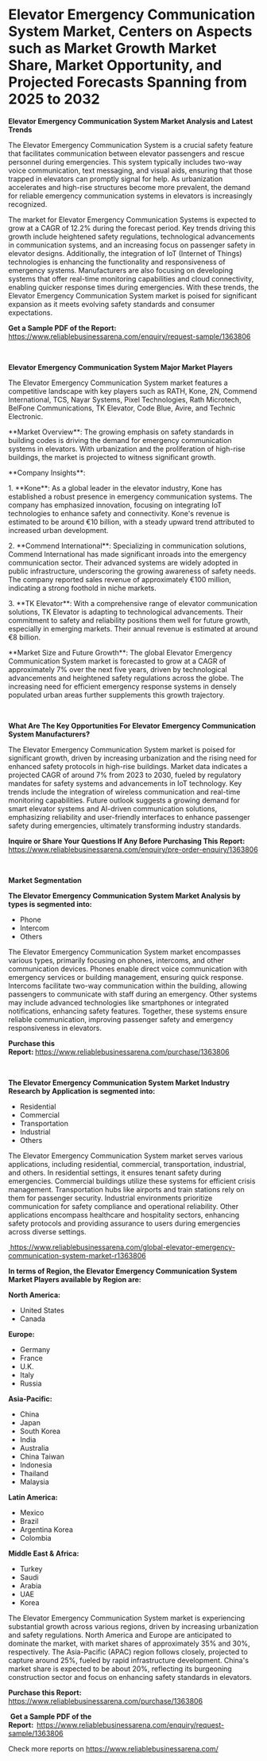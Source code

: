 <p><h1>Elevator Emergency Communication System Market, Centers on Aspects such as Market Growth Market Share, Market Opportunity, and Projected Forecasts Spanning from 2025 to 2032</h1></p><p><strong>Elevator Emergency Communication System Market Analysis and Latest Trends</strong></p>
<p><p>The Elevator Emergency Communication System is a crucial safety feature that facilitates communication between elevator passengers and rescue personnel during emergencies. This system typically includes two-way voice communication, text messaging, and visual aids, ensuring that those trapped in elevators can promptly signal for help. As urbanization accelerates and high-rise structures become more prevalent, the demand for reliable emergency communication systems in elevators is increasingly recognized.</p><p>The market for Elevator Emergency Communication Systems is expected to grow at a CAGR of 12.2% during the forecast period. Key trends driving this growth include heightened safety regulations, technological advancements in communication systems, and an increasing focus on passenger safety in elevator designs. Additionally, the integration of IoT (Internet of Things) technologies is enhancing the functionality and responsiveness of emergency systems. Manufacturers are also focusing on developing systems that offer real-time monitoring capabilities and cloud connectivity, enabling quicker response times during emergencies. With these trends, the Elevator Emergency Communication System market is poised for significant expansion as it meets evolving safety standards and consumer expectations.</p></p>
<p><strong>Get a Sample PDF of the Report:&nbsp;</strong> <a href="https://www.reliablebusinessarena.com/enquiry/request-sample/1363806?utm_campaign=2339&utm_medium=2&utm_source=Github&utm_content=ia&utm_term=19022025&utm_id=elevator-emergency-communication-system">https://www.reliablebusinessarena.com/enquiry/request-sample/1363806</a></p>
<p>&nbsp;</p>
<p><strong>Elevator Emergency Communication System Major Market Players</strong></p>
<p><p>The Elevator Emergency Communication System market features a competitive landscape with key players such as RATH, Kone, 2N, Commend International, TCS, Nayar Systems, Pixel Technologies, Rath Microtech, BelFone Communications, TK Elevator, Code Blue, Avire, and Technic Electronic. </p><p>**Market Overview**: The growing emphasis on safety standards in building codes is driving the demand for emergency communication systems in elevators. With urbanization and the proliferation of high-rise buildings, the market is projected to witness significant growth. </p><p>**Company Insights**:</p><p>1. **Kone**: As a global leader in the elevator industry, Kone has established a robust presence in emergency communication systems. The company has emphasized innovation, focusing on integrating IoT technologies to enhance safety and connectivity. Kone's revenue is estimated to be around €10 billion, with a steady upward trend attributed to increased urban development.</p><p>2. **Commend International**: Specializing in communication solutions, Commend International has made significant inroads into the emergency communication sector. Their advanced systems are widely adopted in public infrastructure, underscoring the growing awareness of safety needs. The company reported sales revenue of approximately €100 million, indicating a strong foothold in niche markets.</p><p>3. **TK Elevator**: With a comprehensive range of elevator communication solutions, TK Elevator is adapting to technological advancements. Their commitment to safety and reliability positions them well for future growth, especially in emerging markets. Their annual revenue is estimated at around €8 billion.</p><p>**Market Size and Future Growth**: The global Elevator Emergency Communication System market is forecasted to grow at a CAGR of approximately 7% over the next five years, driven by technological advancements and heightened safety regulations across the globe. The increasing need for efficient emergency response systems in densely populated urban areas further supplements this growth trajectory.</p></p>
<p>&nbsp;</p>
<p><strong>What Are The Key Opportunities For Elevator Emergency Communication System Manufacturers?</strong></p>
<p><p>The Elevator Emergency Communication System market is poised for significant growth, driven by increasing urbanization and the rising need for enhanced safety protocols in high-rise buildings. Market data indicates a projected CAGR of around 7% from 2023 to 2030, fueled by regulatory mandates for safety systems and advancements in IoT technology. Key trends include the integration of wireless communication and real-time monitoring capabilities. Future outlook suggests a growing demand for smart elevator systems and AI-driven communication solutions, emphasizing reliability and user-friendly interfaces to enhance passenger safety during emergencies, ultimately transforming industry standards.</p></p>
<p><strong>Inquire or Share Your Questions If Any Before Purchasing This Report:</strong> <a href="https://www.reliablebusinessarena.com/enquiry/pre-order-enquiry/1363806?utm_campaign=2339&utm_medium=2&utm_source=Github&utm_content=ia&utm_term=19022025&utm_id=elevator-emergency-communication-system">https://www.reliablebusinessarena.com/enquiry/pre-order-enquiry/1363806</a></p>
<p>&nbsp;</p>
<p><strong>Market Segmentation</strong></p>
<p><strong>The Elevator Emergency Communication System Market Analysis by types is segmented into:</strong></p>
<p><ul><li>Phone</li><li>Intercom</li><li>Others</li></ul></p>
<p><p>The Elevator Emergency Communication System market encompasses various types, primarily focusing on phones, intercoms, and other communication devices. Phones enable direct voice communication with emergency services or building management, ensuring quick response. Intercoms facilitate two-way communication within the building, allowing passengers to communicate with staff during an emergency. Other systems may include advanced technologies like smartphones or integrated notifications, enhancing safety features. Together, these systems ensure reliable communication, improving passenger safety and emergency responsiveness in elevators.</p></p>
<p><strong>Purchase this Report:&nbsp;</strong><a href="https://www.reliablebusinessarena.com/purchase/1363806?utm_campaign=2339&utm_medium=2&utm_source=Github&utm_content=ia&utm_term=19022025&utm_id=elevator-emergency-communication-system">https://www.reliablebusinessarena.com/purchase/1363806</a></p>
<p>&nbsp;</p>
<p><strong>The Elevator Emergency Communication System Market Industry Research by Application is segmented into:</strong></p>
<p><ul><li>Residential</li><li>Commercial</li><li>Transportation</li><li>Industrial</li><li>Others</li></ul></p>
<p><p>The Elevator Emergency Communication System market serves various applications, including residential, commercial, transportation, industrial, and others. In residential settings, it ensures tenant safety during emergencies. Commercial buildings utilize these systems for efficient crisis management. Transportation hubs like airports and train stations rely on them for passenger security. Industrial environments prioritize communication for safety compliance and operational reliability. Other applications encompass healthcare and hospitality sectors, enhancing safety protocols and providing assurance to users during emergencies across diverse settings.</p></p>
<p><a href="https://www.reliablebusinessarena.com/global-elevator-emergency-communication-system-market-r1363806?utm_campaign=2339&utm_medium=2&utm_source=Github&utm_content=ia&utm_term=19022025&utm_id=elevator-emergency-communication-system">&nbsp;https://www.reliablebusinessarena.com/global-elevator-emergency-communication-system-market-r1363806</a></p>
<p><strong>In terms of Region, the Elevator Emergency Communication System Market Players available by Region are:</strong></p>
<p>
    <p> <strong> North America: </strong>
        <ul>
            <li>United States</li>
            <li>Canada</li>
        </ul>
        </p> 
    <p> <strong> Europe: </strong>
        <ul>
            <li>Germany</li>
            <li>France</li>
            <li>U.K.</li>
            <li>Italy</li>
            <li>Russia</li>
        </ul>
        </p> 
    <p> <strong> Asia-Pacific: </strong>
        <ul>
            <li>China</li>
            <li>Japan</li>
            <li>South Korea</li>
            <li>India</li>
            <li>Australia</li>
            <li>China Taiwan</li>
            <li>Indonesia</li>
            <li>Thailand</li>
            <li>Malaysia</li>
        </ul>
        </p> 
    <p> <strong> Latin America: </strong>
        <ul>
            <li>Mexico</li>
            <li>Brazil</li>
            <li>Argentina Korea</li>
            <li>Colombia</li>
        </ul>
        </p> 
    <p> <strong> Middle East & Africa: </strong>
        <ul>
            <li>Turkey</li>
            <li>Saudi</li>
            <li>Arabia</li>
            <li>UAE</li>
            <li>Korea</li>
        </ul>
    </p>
    </p>
<p><p>The Elevator Emergency Communication System market is experiencing substantial growth across various regions, driven by increasing urbanization and safety regulations. North America and Europe are anticipated to dominate the market, with market shares of approximately 35% and 30%, respectively. The Asia-Pacific (APAC) region follows closely, projected to capture around 25%, fueled by rapid infrastructure development. China's market share is expected to be about 20%, reflecting its burgeoning construction sector and focus on enhancing safety standards in elevators.</p></p>
<p><strong>Purchase this Report: </strong><a href="https://www.reliablebusinessarena.com/purchase/1363806?utm_campaign=2339&utm_medium=2&utm_source=Github&utm_content=ia&utm_term=19022025&utm_id=elevator-emergency-communication-system">https://www.reliablebusinessarena.com/purchase/1363806</a></p>
<p>&nbsp;<strong>Get a Sample PDF of the Report:&nbsp;&nbsp;</strong><a href="https://www.reliablebusinessarena.com/enquiry/request-sample/1363806?utm_campaign=2339&utm_medium=2&utm_source=Github&utm_content=ia&utm_term=19022025&utm_id=elevator-emergency-communication-system">https://www.reliablebusinessarena.com/enquiry/request-sample/1363806</a></p>
<p><strong></strong></p>
<p>Check more reports on <a href="https://www.reliablebusinessarena.com/?utm_campaign=2339&utm_medium=2&utm_source=Github&utm_content=ia&utm_term=19022025&utm_id=elevator-emergency-communication-system">https://www.reliablebusinessarena.com/</a></p>